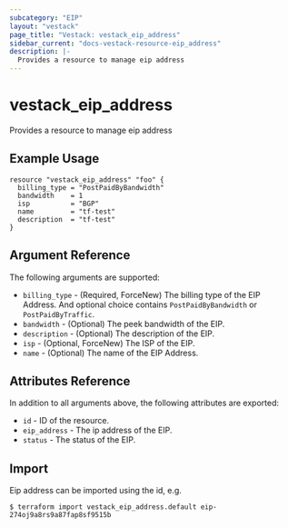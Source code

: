```yaml
---
subcategory: "EIP"
layout: "vestack"
page_title: "Vestack: vestack_eip_address"
sidebar_current: "docs-vestack-resource-eip_address"
description: |-
  Provides a resource to manage eip address
---
```

# vestack_eip_address
Provides a resource to manage eip address
## Example Usage
```hcl
resource "vestack_eip_address" "foo" {
  billing_type = "PostPaidByBandwidth"
  bandwidth    = 1
  isp          = "BGP"
  name         = "tf-test"
  description  = "tf-test"
}
```
## Argument Reference
The following arguments are supported:
* `billing_type` - (Required, ForceNew) The billing type of the EIP Address. And optional choice contains `PostPaidByBandwidth` or `PostPaidByTraffic`.
* `bandwidth` - (Optional) The peek bandwidth of the EIP.
* `description` - (Optional) The description of the EIP.
* `isp` - (Optional, ForceNew) The ISP of the EIP.
* `name` - (Optional) The name of the EIP Address.

## Attributes Reference
In addition to all arguments above, the following attributes are exported:
* `id` - ID of the resource.
* `eip_address` - The ip address of the EIP.
* `status` - The status of the EIP.


## Import
Eip address can be imported using the id, e.g.
```
$ terraform import vestack_eip_address.default eip-274oj9a8rs9a87fap8sf9515b
```

